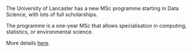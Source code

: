 <html><body><p>The University of Lancaster has a new MSc programme starting in Data Science, with lots of full scholarships.

<!--more-->

The programme is a one-year MSc that allows specialisation in computing, statistics, or environmental science.

More details <a href="http://www.lancaster.ac.uk/data-science/">here</a>.

 </p></body></html>